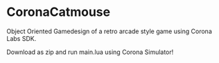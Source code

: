 # CoronaCatmouse

Object Oriented Gamedesign of a retro arcade style game using Corona Labs SDK.

Download as zip and run main.lua using Corona Simulator!
